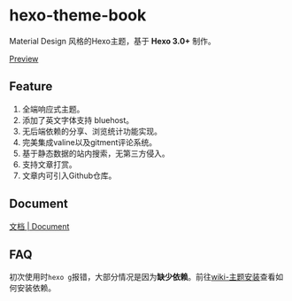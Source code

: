 hexo-theme-book
=================

Material Design 风格的Hexo主题，基于 **Hexo 3.0+** 制作。

[Preview](http://blog.intenbelief.top)

## Feature

1. 全端响应式主题。
2. 添加了英文字体支持 bluehost。
3. 无后端依赖的分享、浏览统计功能实现。
4. 完美集成valine以及gitment评论系统。
5. 基于静态数据的站内搜索，无第三方侵入。
6. 支持文章打赏。
7. 文章内可引入Github仓库。

## Document

[文档 | Document](https://github.com/longmartin/hexo-theme-book/wiki)

## FAQ

初次使用时`hexo g`报错，大部分情况是因为**缺少依赖**。前往[wiki-主题安装](https://github.com/longmartin/hexo-theme-book/wiki)查看如何安装依赖。


